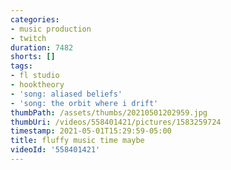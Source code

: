 ```yaml
---
categories:
- music production
- twitch
duration: 7482
shorts: []
tags:
- fl studio
- hooktheory
- 'song: aliased beliefs'
- 'song: the orbit where i drift'
thumbPath: /assets/thumbs/20210501202959.jpg
thumbUri: /videos/558401421/pictures/1583259724
timestamp: 2021-05-01T15:29:59-05:00
title: fluffy music time maybe
videoId: '558401421'
---
```

